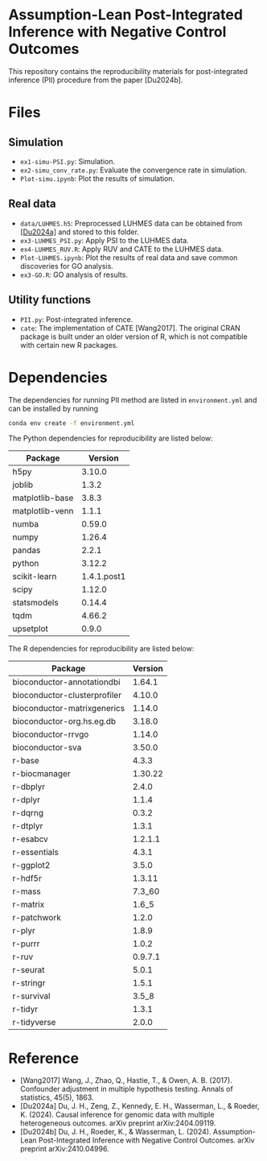 # Assumption-Lean Post-Integrated Inference with Negative Control Outcomes

This repository contains the reproducibility materials for post-integrated inference (PII) procedure from the paper [Du2024b].


# Files

## Simulation

- `ex1-simu-PSI.py`: Simulation.
- `ex2-simu_conv_rate.py`: Evaluate the convergence rate in simulation.
- `Plot-simu.ipynb`: Plot the results of simulation.

## Real data

- `data/LUHMES.h5`: Preprocessed LUHMES data can be obtained from [[Du2024a]](https://github.com/jaydu1/CausalMultiOutcomes/blob/main/data/LUHMES/LUHMES.h5) and stored to this folder.
- `ex3-LUHMES_PSI.py`: Apply PSI to the LUHMES data.
- `ex4-LUHMES_RUV.R`: Apply RUV and CATE to the LUHMES data.
- `Plot-LUHMES.ipynb`: Plot the results of real data and save common discoveries for GO analysis.
- `ex3-GO.R`: GO analysis of results.

## Utility functions

- `PII.py`: Post-integrated inference.
- `cate`: The implementation of CATE [Wang2017]. The original CRAN package is built under an older version of R, which is not compatible with certain new R packages.


# Dependencies

The dependencies for running PII method are listed in `environment.yml` and can be installed by running 
```bash
conda env create -f environment.yml
```

The Python dependencies for reproducibility are listed below:

Package | Version
---|---
h5py | 3.10.0
joblib | 1.3.2
matplotlib-base | 3.8.3
matplotlib-venn | 1.1.1
numba | 0.59.0
numpy | 1.26.4
pandas | 2.2.1
python | 3.12.2
scikit-learn | 1.4.1.post1
scipy | 1.12.0
statsmodels | 0.14.4
tqdm | 4.66.2
upsetplot | 0.9.0

The R dependencies for reproducibility are listed below:

Package | Version
---|---
bioconductor-annotationdbi | 1.64.1
bioconductor-clusterprofiler | 4.10.0
bioconductor-matrixgenerics | 1.14.0
bioconductor-org.hs.eg.db | 3.18.0
bioconductor-rrvgo | 1.14.0
bioconductor-sva | 3.50.0
r-base | 4.3.3
r-biocmanager | 1.30.22
r-dbplyr | 2.4.0
r-dplyr | 1.1.4
r-dqrng | 0.3.2
r-dtplyr | 1.3.1
r-esabcv | 1.2.1.1
r-essentials | 4.3.1
r-ggplot2 | 3.5.0
r-hdf5r | 1.3.11
r-mass | 7.3_60
r-matrix | 1.6_5
r-patchwork | 1.2.0
r-plyr | 1.8.9
r-purrr | 1.0.2
r-ruv | 0.9.7.1
r-seurat | 5.0.1
r-stringr | 1.5.1
r-survival | 3.5_8
r-tidyr | 1.3.1
r-tidyverse | 2.0.0



# Reference

- [Wang2017] Wang, J., Zhao, Q., Hastie, T., & Owen, A. B. (2017). Confounder adjustment in multiple hypothesis testing. Annals of statistics, 45(5), 1863.
- [Du2024a] Du, J. H., Zeng, Z., Kennedy, E. H., Wasserman, L., & Roeder, K. (2024). Causal inference for genomic data with multiple heterogeneous outcomes. arXiv preprint arXiv:2404.09119.
- [Du2024b] Du, J. H., Roeder, K., & Wasserman, L. (2024). Assumption-Lean Post-Integrated Inference with Negative Control Outcomes. arXiv preprint arXiv:2410.04996.

